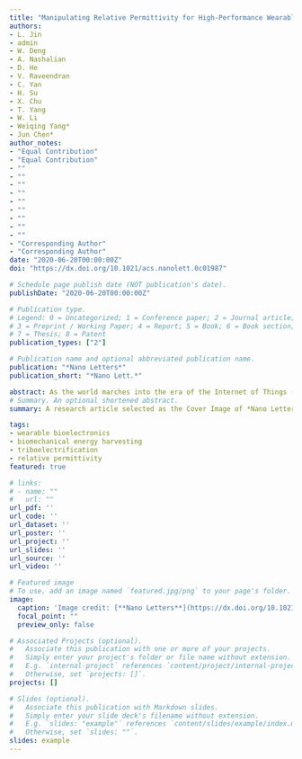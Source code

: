 ```yaml
---
title: "Manipulating Relative Permittivity for High-Performance Wearable Triboelectric Nanogenerator"
authors:
- L. Jin
- admin
- W. Deng
- A. Nashalian
- D. He
- V. Raveendran
- C. Yan
- H. Su
- X. Chu
- T. Yang
- W. Li
- Weiqing Yang*
- Jun Chen*
author_notes:
- "Equal Contribution"
- "Equal Contribution"
- ""
- ""
- ""
- ""
- ""
- ""
- ""
- ""
- ""
- "Corresponding Author"
- "Corresponding Author"
date: "2020-06-20T00:00:00Z"
doi: "https://dx.doi.org/10.1021/acs.nanolett.0c01987"

# Schedule page publish date (NOT publication's date).
publishDate: "2020-06-20T00:00:00Z"

# Publication type.
# Legend: 0 = Uncategorized; 1 = Conference paper; 2 = Journal article;
# 3 = Preprint / Working Paper; 4 = Report; 5 = Book; 6 = Book section;
# 7 = Thesis; 8 = Patent
publication_types: ["2"]

# Publication name and optional abbreviated publication name.
publication: "*Nano Letters*"
publication_short: "*Nano Lett.*"

abstract: As the world marches into the era of the Internet of Things (IoT), the practice of human health care is on the cusp of a revolution, driven by an unprecedented level of personalization enabled by a variety of wearable bioelectronics. A sustainable and wearable energy solution is highly desirable and remains a challenge. Here, we report a high-performance wearable electricity generation approach by manipulating the relative permittivity of a triboelectric nanogenerator (TENG). A compatible active carbon (AC)-doped polyvinylidene fluoride (AC@PVDF) composite film was invented with high relative permittivity and a specific surface area for wearable biomechanical energy harvesting. Compared with the pure PVDF, the 0.8% AC@PVDF film-based TENG obtained an enhancement in voltage, current, and power by 2.5, 3.5, and 9.8 times, respectively. This work reports a stable, cost-effective, and scalable approach to improve the performance of the triboelectric nanogenerator for wearable biomechanical energy harvesting, thus rendering a sustainable and pervasive energy solution for on-body electronics.
# Summary. An optional shortened abstract.
summary: A research article selected as the Cover Image of *Nano Letters*. It is also recognized by Web of Science as **Highly Cited Paper** (top 1%) and **Hot Paper** (top 0.1%) in the academic field of Materials Science.

tags:
- wearable bioelectronics
- biomechanical energy harvesting
- triboelectrification
- relative permittivity
featured: true

# links:
# - name: ""
#   url: ""
url_pdf: ''
url_code: ''
url_dataset: ''
url_poster: ''
url_project: ''
url_slides: ''
url_source: ''
url_video: ''

# Featured image
# To use, add an image named `featured.jpg/png` to your page's folder. 
image:
  caption: 'Image credit: [**Nano Letters**](https://dx.doi.org/10.1021/acs.nanolett.0c01987)'
  focal_point: ""
  preview_only: false

# Associated Projects (optional).
#   Associate this publication with one or more of your projects.
#   Simply enter your project's folder or file name without extension.
#   E.g. `internal-project` references `content/project/internal-project/index.md`.
#   Otherwise, set `projects: []`.
projects: []

# Slides (optional).
#   Associate this publication with Markdown slides.
#   Simply enter your slide deck's filename without extension.
#   E.g. `slides: "example"` references `content/slides/example/index.md`.
#   Otherwise, set `slides: ""`.
slides: example
---
```

